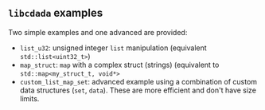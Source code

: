 `libcdada` examples
-------------------

Two simple examples and one advanced are provided:

* `list_u32`: unsigned integer `list` manipulation (equivalent `std::list<uint32_t>`)
* `map_struct`: `map` with a complex struct (strings) (equivalent to `std::map<my_struct_t, void*>`
* `custom_list_map_set`: advanced example using a combination of custom data structures (`set`, `data`). These are more efficient and don't have size limits.
